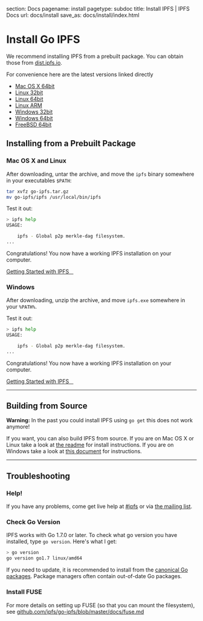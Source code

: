 section: Docs
pagename: install
pagetype: subdoc
title: Install IPFS | IPFS Docs
url: docs/install
save_as: docs/install/index.html

# Install Go IPFS

We recommend installing IPFS from a prebuilt package. You can obtain those from [dist.ipfs.io](https://dist.ipfs.io/#go-ipfs).

For convenience here are the latest versions linked directly

- <i class="fa fa-apple"></i> [Mac OS X 64bit](https://dist.ipfs.io/go-ipfs/v0.4.5/go-ipfs_v0.4.5_darwin-amd64.tar.gz)
- <i class="fa fa-linux"></i> [Linux 32bit](https://dist.ipfs.io/go-ipfs/v0.4.5/go-ipfs_v0.4.5_linux-386.tar.gz)
- <i class="fa fa-linux"></i> [Linux 64bit](https://dist.ipfs.io/go-ipfs/v0.4.5/go-ipfs_v0.4.5_linux-amd64.tar.gz)
- <i class="fa fa-linux"></i> [Linux ARM](https://dist.ipfs.io/go-ipfs/v0.4.5/go-ipfs_v0.4.5_linux-arm.tar.gz)
- <i class="fa fa-windows"></i> [Windows 32bit](https://dist.ipfs.io/go-ipfs/v0.4.5/go-ipfs_v0.4.5_windows-386.zip)
- <i class="fa fa-windows"></i> [Windows 64bit](https://dist.ipfs.io/go-ipfs/v0.4.5/go-ipfs_v0.4.5_windows-amd64.zip)
- <i class="fa fa-freebsd"></i> [FreeBSD 64bit](https://dist.ipfs.io/go-ipfs/v0.4.5/go-ipfs_v0.4.5_freebsd-amd64.tar.gz)



## Installing from a Prebuilt Package

### Mac OS X and Linux

After downloading, untar the archive, and move the `ipfs` binary somewhere in your executables `$PATH`:

```sh
tar xvfz go-ipfs.tar.gz
mv go-ipfs/ipfs /usr/local/bin/ipfs
```

Test it out:

```sh
> ipfs help
USAGE:

    ipfs - Global p2p merkle-dag filesystem.
...
```

Congratulations! You now have a working IPFS installation on your computer.

<a class="button button-primary" href="../getting-started" role="button">
  Getting Started with IPFS &nbsp;&nbsp;<i class="fa fa-arrow-right"></i>
</a>

### Windows

After downloading, unzip the archive, and move `ipfs.exe`  somewhere in your `%PATH%`.

Test it out:

```sh
> ipfs help
USAGE:

    ipfs - Global p2p merkle-dag filesystem.
...
```

Congratulations! You now have a working IPFS installation on your computer.

<a class="button button-primary" href="../getting-started" role="button">
  Getting Started with IPFS &nbsp;&nbsp;<i class="fa fa-arrow-right"></i>
</a>

---

## Building from Source

<div class="message mb">
  <strong>Warning:</strong> In the past you could install IPFS using <code>go get</code> this
  does not work anymore!
</div>

If you want, you can also build IPFS from source.
If you are on Mac OS X or Linux take a look at [the readme](https://github.com/ipfs/go-ipfs#build-from-source) for install instructions.
If you are on Windows take a look at [this document](https://github.com/ipfs/go-ipfs/blob/master/docs/windows.md) for instructions.

---

## Troubleshooting

### Help!

If you have any problems, come get live help at
[#ipfs](../#community) or via [the mailing list](../#community).

### Check Go Version

IPFS works with Go 1.7.0 or later.
To check what go version you have installed, type `go version`.
Here's what I get:

```sh
> go version
go version go1.7 linux/amd64
```

If you need to update, it is recommended to install from the
[canonical Go packages](https://golang.org/doc/install/).
Package managers often contain out-of-date Go packages.

### Install FUSE

For more details on setting up FUSE (so that you can mount the filesystem), see [github.com/ipfs/go-ipfs/blob/master/docs/fuse.md](https://github.com/ipfs/go-ipfs/blob/master/docs/fuse.md)
